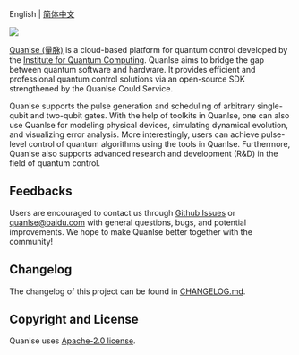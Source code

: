English | [简体中文](README_CN.md)

![](https://release-data.cdn.bcebos.com/Quanlse_title_en.png)

[Quanlse (量脉)](https://quanlse.baidu.com) is a cloud-based platform for quantum control developed by the [Institute for Quantum Computing](https://quantum.baidu.com). Quanlse aims to bridge the gap between quantum software and hardware. It provides efficient and professional quantum control solutions via an open-source SDK strengthened by the Quanlse Could Service.

Quanlse supports the pulse generation and scheduling of arbitrary single-qubit and two-qubit gates. With the help of toolkits in Quanlse, one can also use Quanlse for modeling physical devices, simulating dynamical evolution, and visualizing error analysis. More interestingly, users can achieve pulse-level control of quantum algorithms using the tools in Quanlse. Furthermore, Quanlse also supports advanced research and development (R&D) in the field of quantum control.

## Feedbacks
Users are encouraged to contact us through [Github Issues](https://github.com/baidu/Quanlse/issues) or quanlse@baidu.com with general questions, bugs, and potential improvements. We hope to make Quanlse better together with the community!

## Changelog

The changelog of this project can be found in [CHANGELOG.md](CHANGELOG.md).

## Copyright and License

Quanlse uses [Apache-2.0 license](LICENSE).